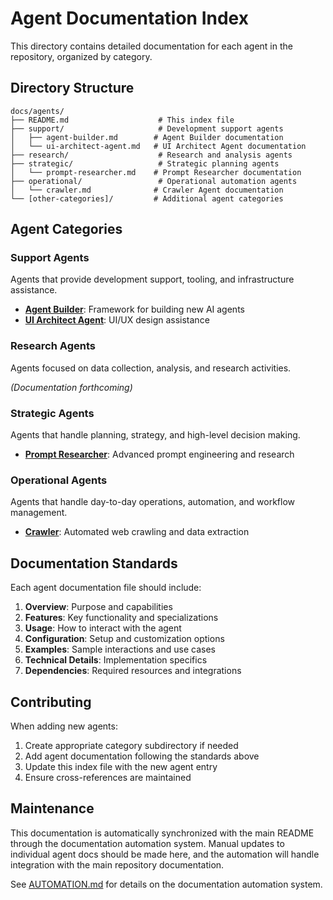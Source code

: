 # Agent Documentation Index

This directory contains detailed documentation for each agent in the repository, organized by category.

## Directory Structure

```
docs/agents/
├── README.md                    # This index file
├── support/                     # Development support agents
│   ├── agent-builder.md        # Agent Builder documentation
│   └── ui-architect-agent.md   # UI Architect Agent documentation
├── research/                    # Research and analysis agents
├── strategic/                   # Strategic planning agents
│   └── prompt-researcher.md    # Prompt Researcher documentation
├── operational/                 # Operational automation agents
│   └── crawler.md              # Crawler Agent documentation
└── [other-categories]/         # Additional agent categories
```

## Agent Categories

### Support Agents

Agents that provide development support, tooling, and infrastructure assistance.

- **[Agent Builder](support/agent-builder.md)**: Framework for building new AI agents
- **[UI Architect Agent](support/ui-architect-agent.md)**: UI/UX design assistance

### Research Agents

Agents focused on data collection, analysis, and research activities.

_(Documentation forthcoming)_

### Strategic Agents

Agents that handle planning, strategy, and high-level decision making.

- **[Prompt Researcher](strategic/prompt-researcher.md)**: Advanced prompt engineering and research

### Operational Agents

Agents that handle day-to-day operations, automation, and workflow management.

- **[Crawler](operational/crawler.md)**: Automated web crawling and data extraction

## Documentation Standards

Each agent documentation file should include:

1. **Overview**: Purpose and capabilities
2. **Features**: Key functionality and specializations
3. **Usage**: How to interact with the agent
4. **Configuration**: Setup and customization options
5. **Examples**: Sample interactions and use cases
6. **Technical Details**: Implementation specifics
7. **Dependencies**: Required resources and integrations

## Contributing

When adding new agents:

1. Create appropriate category subdirectory if needed
2. Add agent documentation following the standards above
3. Update this index file with the new agent entry
4. Ensure cross-references are maintained

## Maintenance

This documentation is automatically synchronized with the main README through the documentation automation system. Manual updates to individual agent docs should be made here, and the automation will handle integration with the main repository documentation.

See [AUTOMATION.md](../AUTOMATION.md) for details on the documentation automation system.

